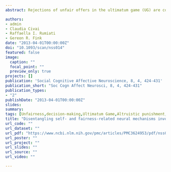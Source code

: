 ```yaml
---
abstract: Rejections of unfair offers in the ultimatum game (UG) are commonly assumed to reflect negative emotional arousal mediated by the anterior insula and medial prefrontal cortex. We aimed to disentangle those neural mechanisms associated with direct personal involvement (‘I have been treated unfairly’) from those associated with fairness considerations, such as the wish to discourage unfair behavior or social norm violations (‘this person has been treated unfairly’). For this purpose, we used fMRI and asked participants to play the UG as responders either for themselves (myself) or on behalf of another person (third party). Unfair offers were equally often rejected in both conditions. Neuroimaging data revealed a dissociation between the medial prefrontal cortex, specifically associated with rejections in the myself condition, thus confirming its role in self-related emotional responses, and the left anterior insula, associated with rejections in both myself and third-party conditions, suggesting a role in promoting fair behavior also toward third parties. Our data extend the current understanding of the neural substrate of social decision making, by disentangling the structures sensitive to direct emotional involvement of the self from those implicated in pure fairness considerations.

authors:
- admin
- Claudia Civai
- Raffaella I. Rumiati
- Gereon R. Fink
date: "2013-04-01T00:00:00Z"
doi: "10.1093/scan/nss014"
featured: false
image: 
  caption: ""
  focal_point: ""
  preview_only: true
projects: []
publication: 'Social Cognitive Affective Neuroscience, 8, 4, 424-431'
publication_short: "Soc Cogn Affect Neurosci, 8, 4, 424-431"
publication_types:
- "2"
publishDate: "2013-04-01T00:00:00Z"
slides: 
summary:
tags: [Unfairness,decision-making,Ultimatum Game,Altruistic punishment,Self-Other distinction,Social cognition,Social interactions,fMRI,neuroimaging,Insula,dMPFC,Prefrontal cortex,economical choice,arousal,third party]
title: "Disentangling self- and fairness-related neural mechanisms involved in the ultimatum game: an fMRI study"
url_code: ""
url_dataset: ""
url_pdf: "https://www.ncbi.nlm.nih.gov/pmc/articles/PMC3624953/pdf/nss014.pdf"
url_poster: ""
url_project: ""
url_slides: ""
url_source: ""
url_video: ""

---
```

